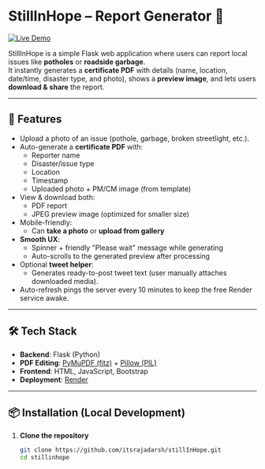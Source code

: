 # StillInHope – Report Generator 📝

[![Live Demo](https://img.shields.io/badge/Live-Demo-brightgreen)](https://stillinhope.onrender.com)

StillInHope is a simple Flask web application where users can report local issues like **potholes** or **roadside garbage**.  
It instantly generates a **certificate PDF** with details (name, location, date/time, disaster type, and photo), shows a **preview image**, and lets users **download & share** the report.  

---

## 🚀 Features
- Upload a photo of an issue (pothole, garbage, broken streetlight, etc.).
- Auto-generate a **certificate PDF** with:
  - Reporter name  
  - Disaster/issue type  
  - Location  
  - Timestamp  
  - Uploaded photo + PM/CM image (from template)  
- View & download both:
  - PDF report  
  - JPEG preview image (optimized for smaller size)  
- Mobile-friendly:
  - Can **take a photo** or **upload from gallery**  
- **Smooth UX**:
  - Spinner + friendly "Please wait" message while generating  
  - Auto-scrolls to the generated preview after processing  
- Optional **tweet helper**:
  - Generates ready-to-post tweet text (user manually attaches downloaded media).  
- Auto-refresh pings the server every 10 minutes to keep the free Render service awake.  

---

## 🛠️ Tech Stack
- **Backend**: Flask (Python)  
- **PDF Editing**: [PyMuPDF (fitz)](https://pymupdf.readthedocs.io/) + [Pillow (PIL)](https://python-pillow.org/)  
- **Frontend**: HTML, JavaScript, Bootstrap  
- **Deployment**: [Render](https://render.com/)  

---

## 📦 Installation (Local Development)

1. **Clone the repository**
   ```bash
   git clone https://github.com/itsrajadarsh/stillInHope.git
   cd stillinhope
